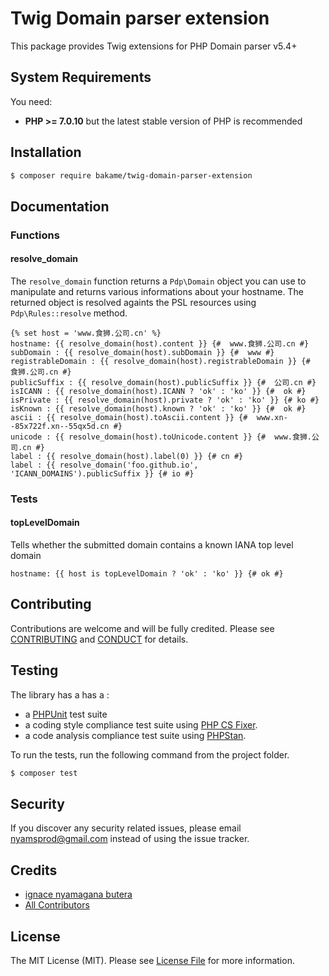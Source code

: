 Twig Domain parser extension
===========================

This package provides Twig extensions for PHP Domain parser v5.4+


System Requirements
-------

You need:

- **PHP >= 7.0.10** but the latest stable version of PHP is recommended

Installation
--------

```bash
$ composer require bakame/twig-domain-parser-extension
```

Documentation
--------

### Functions

#### resolve_domain

The `resolve_domain` function returns a `Pdp\Domain` object you can use to manipulate and returns various informations about your hostname. The returned object is resolved againts the PSL resources using `Pdp\Rules::resolve` method.

~~~twig
{% set host = 'www.食狮.公司.cn' %}
hostname: {{ resolve_domain(host).content }} {#  www.食狮.公司.cn #}
subDomain : {{ resolve_domain(host).subDomain }} {#  www #}
registrableDomain : {{ resolve_domain(host).registrableDomain }} {#  食狮.公司.cn #}
publicSuffix : {{ resolve_domain(host).publicSuffix }} {#  公司.cn #}
isICANN : {{ resolve_domain(host).ICANN ? 'ok' : 'ko' }} {#  ok #}
isPrivate : {{ resolve_domain(host).private ? 'ok' : 'ko' }} {# ko #}
isKnown : {{ resolve_domain(host).known ? 'ok' : 'ko' }} {#  ok #}
ascii : {{ resolve_domain(host).toAscii.content }} {#  www.xn--85x722f.xn--55qx5d.cn #}
unicode : {{ resolve_domain(host).toUnicode.content }} {#  www.食狮.公司.cn #}
label : {{ resolve_domain(host).label(0) }} {# cn #}
label : {{ resolve_domain('foo.github.io', 'ICANN_DOMAINS').publicSuffix }} {# io #}
~~~

### Tests

#### topLevelDomain

Tells whether the submitted domain contains a known IANA top level domain

~~~twig
hostname: {{ host is topLevelDomain ? 'ok' : 'ko' }} {# ok #}
~~~

Contributing
-------

Contributions are welcome and will be fully credited. Please see [CONTRIBUTING](.github/CONTRIBUTING.md) and [CONDUCT](CONDUCT.md) for details.

Testing
-------

The library has a has a :

- a [PHPUnit](https://phpunit.de) test suite
- a coding style compliance test suite using [PHP CS Fixer](http://cs.sensiolabs.org/).
- a code analysis compliance test suite using [PHPStan](https://github.com/phpstan/phpstan).

To run the tests, run the following command from the project folder.

``` bash
$ composer test
```

Security
-------

If you discover any security related issues, please email nyamsprod@gmail.com instead of using the issue tracker.

Credits
-------

- [ignace nyamagana butera](https://github.com/nyamsprod)
- [All Contributors](https://github.com/thephpleague/uri-query-parser/contributors)

License
-------

The MIT License (MIT). Please see [License File](LICENSE) for more information.